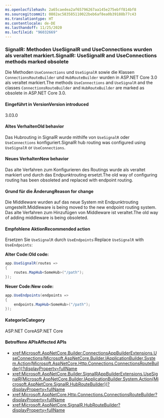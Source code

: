 ```yaml
---
ms.openlocfilehash: 2a65caedea2af65796267aa145e275ebff814bf8
ms.sourcegitcommit: 0802ac583585110022beb6af8ea0b39188b77c43
ms.translationtype: HT
ms.contentlocale: de-DE
ms.lasthandoff: 11/25/2020
ms.locfileid: "96032669"
---
```

### <a name="signalr-usesignalr-and-useconnections-methods-marked-obsolete"></a><span data-ttu-id="fb3da-101">SignalR: Methoden UseSignalR und UseConnections wurden als veraltet markiert.</span><span class="sxs-lookup"><span data-stu-id="fb3da-101">SignalR: UseSignalR and UseConnections methods marked obsolete</span></span>

<span data-ttu-id="fb3da-102">Die Methoden `UseConnections` und `UseSignalR` sowie die Klassen `ConnectionsRouteBuilder` und `HubRouteBuilder` wurden in ASP.NET Core 3.0 als veraltet markiert.</span><span class="sxs-lookup"><span data-stu-id="fb3da-102">The methods `UseConnections` and `UseSignalR` and the classes `ConnectionsRouteBuilder` and `HubRouteBuilder` are marked as obsolete in ASP.NET Core 3.0.</span></span>

#### <a name="version-introduced"></a><span data-ttu-id="fb3da-103">Eingeführt in Version</span><span class="sxs-lookup"><span data-stu-id="fb3da-103">Version introduced</span></span>

<span data-ttu-id="fb3da-104">3.0</span><span class="sxs-lookup"><span data-stu-id="fb3da-104">3.0</span></span>

#### <a name="old-behavior"></a><span data-ttu-id="fb3da-105">Altes Verhalten</span><span class="sxs-lookup"><span data-stu-id="fb3da-105">Old behavior</span></span>

<span data-ttu-id="fb3da-106">Das Hubrouting in SignalR wurde mithilfe von `UseSignalR` oder `UseConnections` konfiguriert.</span><span class="sxs-lookup"><span data-stu-id="fb3da-106">SignalR hub routing was configured using `UseSignalR` or `UseConnections`.</span></span>

#### <a name="new-behavior"></a><span data-ttu-id="fb3da-107">Neues Verhalten</span><span class="sxs-lookup"><span data-stu-id="fb3da-107">New behavior</span></span>

<span data-ttu-id="fb3da-108">Das alte Verfahren zum Konfigurieren des Routings wurde als veraltet markiert und durch das Endpunktrouting ersetzt.</span><span class="sxs-lookup"><span data-stu-id="fb3da-108">The old way of configuring routing has been obsoleted and replaced with endpoint routing.</span></span>

#### <a name="reason-for-change"></a><span data-ttu-id="fb3da-109">Grund für die Änderung</span><span class="sxs-lookup"><span data-stu-id="fb3da-109">Reason for change</span></span>

<span data-ttu-id="fb3da-110">Die Middleware wurden auf das neue System mit Endpunktrouting umgestellt.</span><span class="sxs-lookup"><span data-stu-id="fb3da-110">Middleware is being moved to the new endpoint routing system.</span></span> <span data-ttu-id="fb3da-111">Das alte Verfahren zum Hinzufügen von Middleware ist veraltet.</span><span class="sxs-lookup"><span data-stu-id="fb3da-111">The old way of adding middleware is being obsoleted.</span></span>

#### <a name="recommended-action"></a><span data-ttu-id="fb3da-112">Empfohlene Aktion</span><span class="sxs-lookup"><span data-stu-id="fb3da-112">Recommended action</span></span>

<span data-ttu-id="fb3da-113">Ersetzen Sie `UseSignalR` durch `UseEndpoints`:</span><span class="sxs-lookup"><span data-stu-id="fb3da-113">Replace `UseSignalR` with `UseEndpoints`:</span></span>

<span data-ttu-id="fb3da-114">**Alter Code:**</span><span class="sxs-lookup"><span data-stu-id="fb3da-114">**Old code:**</span></span>

```csharp
app.UseSignalR(routes =>
{
    routes.MapHub<SomeHub>("/path");
});
```

<span data-ttu-id="fb3da-115">**Neuer Code:**</span><span class="sxs-lookup"><span data-stu-id="fb3da-115">**New code:**</span></span>

```csharp
app.UseEndpoints(endpoints =>
{
    endpoints.MapHub<SomeHub>("/path");
});
```

#### <a name="category"></a><span data-ttu-id="fb3da-116">Kategorie</span><span class="sxs-lookup"><span data-stu-id="fb3da-116">Category</span></span>

<span data-ttu-id="fb3da-117">ASP.NET Core</span><span class="sxs-lookup"><span data-stu-id="fb3da-117">ASP.NET Core</span></span>

#### <a name="affected-apis"></a><span data-ttu-id="fb3da-118">Betroffene APIs</span><span class="sxs-lookup"><span data-stu-id="fb3da-118">Affected APIs</span></span>

- <xref:Microsoft.AspNetCore.Builder.ConnectionsAppBuilderExtensions.UseConnections(Microsoft.AspNetCore.Builder.IApplicationBuilder,System.Action{Microsoft.AspNetCore.Http.Connections.ConnectionsRouteBuilder})?displayProperty=fullName>
- <xref:Microsoft.AspNetCore.Builder.SignalRAppBuilderExtensions.UseSignalR(Microsoft.AspNetCore.Builder.IApplicationBuilder,System.Action{Microsoft.AspNetCore.SignalR.HubRouteBuilder})?displayProperty=fullName>
- <xref:Microsoft.AspNetCore.Http.Connections.ConnectionsRouteBuilder?displayProperty=fullName>
- <xref:Microsoft.AspNetCore.SignalR.HubRouteBuilder?displayProperty=fullName>

<!-- 

#### Affected APIs

- `M:Microsoft.AspNetCore.Builder.ConnectionsAppBuilderExtensions.UseConnections(Microsoft.AspNetCore.Builder.IApplicationBuilder,System.Action{Microsoft.AspNetCore.Http.Connections.ConnectionsRouteBuilder})`
- `M:Microsoft.AspNetCore.Builder.SignalRAppBuilderExtensions.UseSignalR(Microsoft.AspNetCore.Builder.IApplicationBuilder,System.Action{Microsoft.AspNetCore.SignalR.HubRouteBuilder})`
- `T:Microsoft.AspNetCore.Http.Connections.ConnectionsRouteBuilder`
- `T:Microsoft.AspNetCore.SignalR.HubRouteBuilder`

-->
